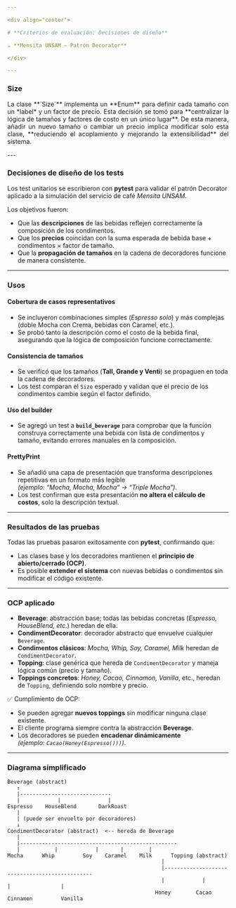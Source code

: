 ```yaml
---

<div align="center">

# **Criterios de evaluación: Decisiones de diseño**

☕️ **Mensita UNSAM — Patrón Decorator**

</div>

---
```



### **Size**
<p align="justify">
La clase **`Size`** implementa un **Enum** para definir cada tamaño con un *label* y un factor de precio.  
Esta decisión se tomó para **centralizar la lógica de tamaños y factores de costo en un único lugar**.  
De esta manera, añadir un nuevo tamaño o cambiar un precio implica modificar solo esta clase, **reduciendo el acoplamiento y mejorando la extensibilidad** del sistema.   
</p>
---

### **Decisiones de diseño de los tests**
Los test unitarios se escribieron con **pytest** para validar el patrón Decorator aplicado a la simulación del servicio de café *Mensita UNSAM*.  

Los objetivos fueron:
- Que las **descripciones** de las bebidas reflejen correctamente la composición de los condimentos.  
- Que los **precios** coincidan con la suma esperada de bebida base + condimentos × factor de tamaño.  
- Que la **propagación de tamaños** en la cadena de decoradores funcione de manera consistente.  

---

### **Usos**

#### **Cobertura de casos representativos**
- Se incluyeron combinaciones simples (*Espresso solo*) y más complejas (doble Mocha con Crema, bebidas con Caramel, etc.).  
- Se probó tanto la descripción como el costo de la bebida final, asegurando que la lógica de composición funcione correctamente.  

#### **Consistencia de tamaños**
- Se verificó que los tamaños (**Tall, Grande y Venti**) se propaguen en toda la cadena de decoradores.  
- Los test comparan el `Size` esperado y validan que el precio de los condimentos cambie según el factor definido.  

#### **Uso del builder**
- Se agregó un test a **`build_beverage`** para comprobar que la función construya correctamente una bebida con lista de condimentos y tamaño, evitando errores manuales en la composición.  

#### **PrettyPrint**
- Se añadió una capa de presentación que transforma descripciones repetitivas en un formato más legible  
  *(ejemplo: “Mocha, Mocha, Mocha” → “Triple Mocha”)*.  
- Los test confirman que esta presentación **no altera el cálculo de costos**, solo la descripción textual.  

---

### **Resultados de las pruebas**
Todas las pruebas pasaron exitosamente con **pytest**, confirmando que:  
- Las clases base y los decoradores mantienen el **principio de abierto/cerrado (OCP)**.  
- Es posible **extender el sistema** con nuevas bebidas o condimentos sin modificar el código existente.  

---

### **OCP aplicado**
- **Beverage**: abstracción base; todas las bebidas concretas (*Espresso, HouseBlend, etc.*) heredan de ella.  
- **CondimentDecorator**: decorador abstracto que envuelve cualquier `Beverage`.  
- **Condimentos clásicos**: *Mocha, Whip, Soy, Caramel, Milk* heredan de `CondimentDecorator`.  
- **Topping**: clase genérica que hereda de `CondimentDecorator` y maneja lógica común (precio y tamaño).  
- **Toppings concretos**: *Honey, Cacao, Cinnamon, Vanilla*, etc., heredan de `Topping`, definiendo solo nombre y precio.  

✅ Cumplimiento de OCP:
- Se pueden agregar **nuevos toppings** sin modificar ninguna clase existente.  
- El cliente programa siempre contra la abstracción **Beverage**.  
- Los decoradores se pueden **encadenar dinámicamente**  
  *(ejemplo: `Cacao(Honey(Espresso()))`)*.  

---

### **Diagrama simplificado**

```text
Beverage (abstract)
   ↑
   |-----------------------------
   |            |               |
Espresso    HouseBlend       DarkRoast
   |
   | (puede ser envuelto por decoradores)
   ↓
CondimentDecorator (abstract)  <-- hereda de Beverage
   |
   |--------------------------------------------------
   |           |            |       |        |        
Mocha      Whip         Soy    Caramel    Milk      Topping (abstract)
                                                 |
                                                 |-----------------------------------------------
                                                 |            |               |                |
                                               Honey        Cacao         Cinnamon         Vanilla


